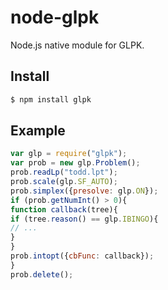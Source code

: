 # node-glpk
Node.js native module for GLPK.

## Install
```sh
$ npm install glpk
```
## Example
```js
var glp = require("glpk");
var prob = new glp.Problem();
prob.readLp("todd.lpt");
prob.scale(glp.SF_AUTO);
prob.simplex({presolve: glp.ON});
if (prob.getNumInt() > 0){
function callback(tree){
if (tree.reason() == glp.IBINGO){
// ...
}
}
prob.intopt({cbFunc: callback});
}
prob.delete();
```